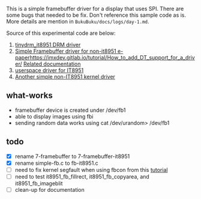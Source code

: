 This is a simple framebuffer driver for a display that uses SPI. There are some bugs that needed to be fix. Don't reference this sample code as is. More details are mention in `BukuBuku/docs/logs/day-1.md`.

Source of this experimental code are below:
  1) [tinydrm_it8951 DRM driver](https://github.com/aldwinhermanudin/tinydrm_it8951)
  2) [Simple Framebuffer driver for non-it8951 e-paper](https://github.com/aldwinhermanudin/hermod)https://imxdev.gitlab.io/tutorial/How_to_add_DT_support_for_a_driver/ 
  [Related documentation](https://blog.react0r.com/2019/09/20/prototype-low-power-low-cost-linux-terminal-device/)
  3) [userspace driver for IT8951](https://github.com/aldwinhermanudin/PaperTTY)
  4) [Another simple non-IT8951 kernel driver](https://github.com/aldwinhermanudin/mangOH/tree/master/experimental/waveshare_eink/linux_kernel_modules)

## what-works
 - framebuffer device is created under /dev/fb1
 - able to display images using fbi
 - sending random data works using cat /dev/urandom> /dev/fb1

## todo
 - [x] rename 7-framebuffer to 7-framebuffer-it8951
 - [x] rename simple-fb.c to fb-it8951.c
 - [ ] need to fix kernel segfault when using fbcon from this [tutorial](https://github.com/aldwinhermanudin/tinydrm_it8951/blob/master/README.md)
 - [ ] need to test it8951_fb_fillrect, it8951_fb_copyarea, and it8951_fb_imageblit
 - [ ] clean-up for documentation